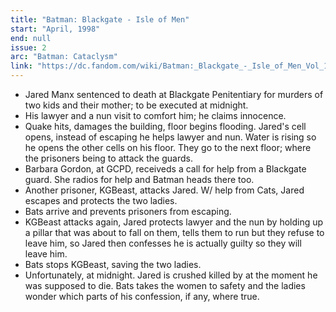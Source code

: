 ```yaml
---
title: "Batman: Blackgate - Isle of Men"
start: "April, 1998"
end: null
issue: 2
arc: "Batman: Cataclysm"
link: "https://dc.fandom.com/wiki/Batman:_Blackgate_-_Isle_of_Men_Vol_1_1"
---
```


- Jared Manx sentenced to death at Blackgate Penitentiary for murders of two kids and their mother; to be executed at midnight.
- His lawyer and a nun visit to comfort him; he claims innocence.
- Quake hits, damages the building, floor begins flooding. Jared's cell opens, instead of escaping he helps lawyer and nun. Water is rising so he opens the other cells on his floor. They go to the next floor; where the prisoners being to attack the guards.
- Barbara Gordon, at GCPD, receiveds a call for help from a Blackgate guard. She radios for help and Batman heads there too.
- Another prisoner, KGBeast, attacks Jared. W/ help from Cats, Jared escapes and protects the two ladies.
- Bats arrive and prevents prisoners from escaping.
- KGBeast attacks again, Jared protects lawyer and the nun by holding up a pillar that was about to fall on them, tells them to run but they refuse to leave him, so Jared then confesses he is actually guilty so they will leave him.
- Bats stops KGBeast, saving the two ladies.
- Unfortunately, at midnight. Jared is crushed killed by at the moment he was supposed to die. Bats takes the women to safety and the ladies wonder which parts of his confession, if any, where true.
